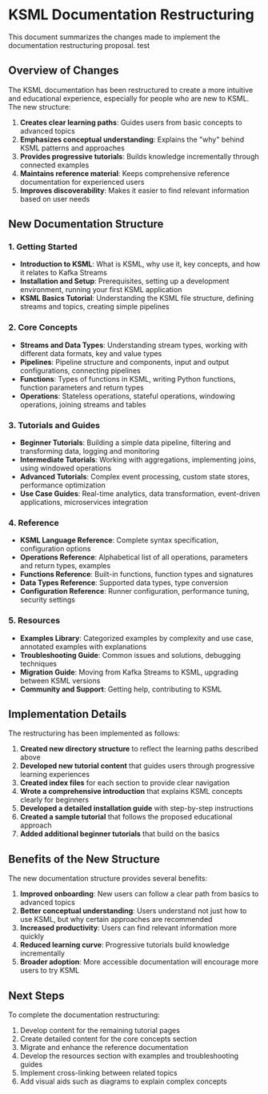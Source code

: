 # KSML Documentation Restructuring

This document summarizes the changes made to implement the documentation restructuring proposal.
test
## Overview of Changes

The KSML documentation has been restructured to create a more intuitive and educational experience, especially for people who are new to KSML. The new structure:

1. **Creates clear learning paths**: Guides users from basic concepts to advanced topics
2. **Emphasizes conceptual understanding**: Explains the "why" behind KSML patterns and approaches
3. **Provides progressive tutorials**: Builds knowledge incrementally through connected examples
4. **Maintains reference material**: Keeps comprehensive reference documentation for experienced users
5. **Improves discoverability**: Makes it easier to find relevant information based on user needs

## New Documentation Structure

### 1. Getting Started
- **Introduction to KSML**: What is KSML, why use it, key concepts, and how it relates to Kafka Streams
- **Installation and Setup**: Prerequisites, setting up a development environment, running your first KSML application
- **KSML Basics Tutorial**: Understanding the KSML file structure, defining streams and topics, creating simple pipelines

### 2. Core Concepts
- **Streams and Data Types**: Understanding stream types, working with different data formats, key and value types
- **Pipelines**: Pipeline structure and components, input and output configurations, connecting pipelines
- **Functions**: Types of functions in KSML, writing Python functions, function parameters and return types
- **Operations**: Stateless operations, stateful operations, windowing operations, joining streams and tables

### 3. Tutorials and Guides
- **Beginner Tutorials**: Building a simple data pipeline, filtering and transforming data, logging and monitoring
- **Intermediate Tutorials**: Working with aggregations, implementing joins, using windowed operations
- **Advanced Tutorials**: Complex event processing, custom state stores, performance optimization
- **Use Case Guides**: Real-time analytics, data transformation, event-driven applications, microservices integration

### 4. Reference
- **KSML Language Reference**: Complete syntax specification, configuration options
- **Operations Reference**: Alphabetical list of all operations, parameters and return types, examples
- **Functions Reference**: Built-in functions, function types and signatures
- **Data Types Reference**: Supported data types, type conversion
- **Configuration Reference**: Runner configuration, performance tuning, security settings

### 5. Resources
- **Examples Library**: Categorized examples by complexity and use case, annotated examples with explanations
- **Troubleshooting Guide**: Common issues and solutions, debugging techniques
- **Migration Guide**: Moving from Kafka Streams to KSML, upgrading between KSML versions
- **Community and Support**: Getting help, contributing to KSML

## Implementation Details

The restructuring has been implemented as follows:

1. **Created new directory structure** to reflect the learning paths described above
2. **Developed new tutorial content** that guides users through progressive learning experiences
3. **Created index files** for each section to provide clear navigation
4. **Wrote a comprehensive introduction** that explains KSML concepts clearly for beginners
5. **Developed a detailed installation guide** with step-by-step instructions
6. **Created a sample tutorial** that follows the proposed educational approach
7. **Added additional beginner tutorials** that build on the basics

## Benefits of the New Structure

The new documentation structure provides several benefits:

1. **Improved onboarding**: New users can follow a clear path from basics to advanced topics
2. **Better conceptual understanding**: Users understand not just how to use KSML, but why certain approaches are recommended
3. **Increased productivity**: Users can find relevant information more quickly
4. **Reduced learning curve**: Progressive tutorials build knowledge incrementally
5. **Broader adoption**: More accessible documentation will encourage more users to try KSML

## Next Steps

To complete the documentation restructuring:

1. Develop content for the remaining tutorial pages
2. Create detailed content for the core concepts section
3. Migrate and enhance the reference documentation
4. Develop the resources section with examples and troubleshooting guides
5. Implement cross-linking between related topics
6. Add visual aids such as diagrams to explain complex concepts